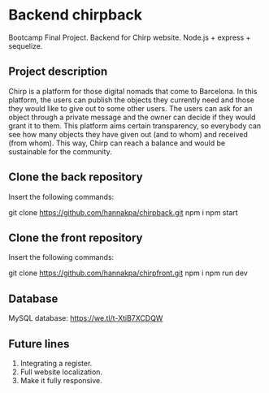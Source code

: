 # Backend chirpback
Bootcamp Final Project. Backend for Chirp website. Node.js + express + sequelize.

## Project description
Chirp is a platform for those digital nomads that come to Barcelona. In this platform, the users can publish the objects they currently need and those they would like to give out to some other users. The users can ask for an object through a private message and the owner can decide if they would grant it to them. This platform aims certain transparency, so everybody can see how many objects they have given out (and to whom) and received (from whom). This way, Chirp can reach a balance and would be sustainable for the community. 


## Clone the back repository
Insert the following commands:

git clone https://github.com/hannakpa/chirpback.git
npm i
npm start

## Clone the front repository
Insert the following commands:

git clone https://github.com/hannakpa/chirpfront.git
npm i
npm run dev

## Database 
MySQL database: https://we.tl/t-XtiB7XCDQW


## Future lines

1. Integrating a register.
2. Full website localization.
3. Make it fully responsive.
